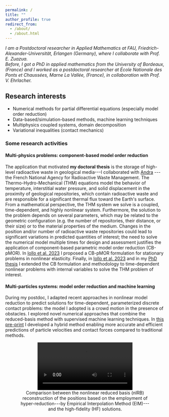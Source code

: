 ```yaml
---
permalink: /
title: ""
author_profile: true
redirect_from: 
  - /about/
  - /about.html
---
```

_I am a Postdoctoral researcher in Applied Mathematics at FAU, Friedrich-Alexander-Universität, Erlangen (Germany), where I collaborate with Prof. E. Zuazua.\
Before, I got a PhD in applied mathematics from the University of Bordeaux, (France) and I worked as a postdoctoral researcher at École Nationale des Ponts et Chaussées, Marne La Vallée, (France), in collaboration with Prof. V. Ehrlacher._

## Research interests
<ul>
<li> Numerical methods for partial differential equations (especially model order reduction) </li>
<li>Data-based/simulation-based methods, machine learning techniques </li>
<li>Multiphysics coupled systems, domain decomposition </li>
<li>Variational inequalities (contact mechanics) </li>
</ul> 

### Some research activities
#### Multi-physics problems: component-based model order reduction
The application that motivated **my doctoral thesis** is the storage of high-level radioactive waste in geological media---I collaborated with [Andra](https://www.andra.fr)
---the French National Agency for Radioactive Waste Management.
The Thermo-Hydro-Mechanical (THM) equations model the behavior of temperature, interstitial water pressure, and solid displacement in the proximity of geological repositories, which contain radioactive waste and are responsible for a significant thermal flux toward the Earth's surface. 
From a mathematical perspective, the THM system we solve is a coupled, time-dependent, and highly nonlinear system. Furthermore, the solution to the problem depends on several parameters, which may be related to the geometric configuration (e.g. the number of repositories, their distance, or their size) or to the material properties of the medium. 
Changes in the position and/or number of radioactive waste repositories could lead to significant variations in predicted quantities of interest; the need to solve the numerical model multiple times for design and assessment justifies the application of component-based parametric model order reduction (CB-pMOR).
In [Iollo et al. 2023](https://www.sciencedirect.com/science/article/pii/S0045782522007423) I proposed a CB-pMOR formulation for stationary problems in nonlinear elasticity. 
Finally, in [Iollo et al. 2023](https://www.scipedia.com/wd/images/d/d9/Draft_Sanchez_Pinedo_755799274pap_193.pdf) and in my [PhD thesis](https://theses.hal.science/tel-04006932/document) I extended the CB formulation and methodology to time-dependent nonlinear problems with internal variables to solve the THM problem of interest.

#### Multi-particles systems: model order reduction and machine learning
During my postdoc, I adapted recent approaches in nonlinear model reduction to predict solutions for time-dependent, parameterized discrete contact problems: the model I adopted is a crowd motion in the presence of obstacles. I explored novel numerical approaches that combine the reduced-basis method with supervised machine learning techniques. In [this pre-print](https://hal.science/hal-04936941) I developed a hybrid method enabling more accurate and efficient predictions of particle velocities and contact forces compared to traditional methods.
<div style="text-align: center;">
<figure>
<video width="300" controls>
  <source src="files/nlRBvideo.mp4" type="video/mp4">
</video>
 <figcaption>Comparison between the nonlinear reduced basis (nlRB) reconstruction of the positions based on the employment of hyper-reduction---by Empirical Interpolation Method (EIM)---and the high-fidelity (HF) solutions.</figcaption>
</figure>
</div>


  
 


<!--\[ a^2 + b^2 = c^2 \]

Possiamo anche scrivere una formula inline, come \( E = mc^2 \), per rappresentare la famosa equazione di Einstein sulla relatività.


 -->
